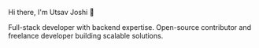 Hi there, I'm Utsav Joshi 👋

Full-stack developer with backend expertise. Open-source contributor and freelance developer building scalable solutions.
